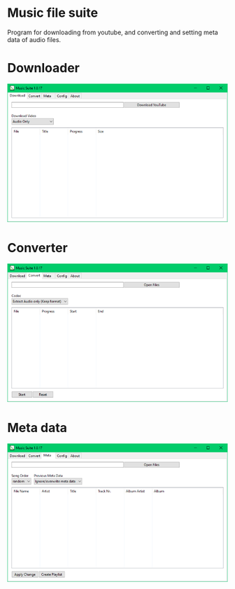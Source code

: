 # Music file suite
Program for downloading from youtube, and converting and setting meta data of audio files.

# Downloader
![Download tab](https://github.com/ChsHub/music_file_suite/blob/master/readme_resources/download_tab.png?raw=true)
# Converter
![Converter tab](https://github.com/ChsHub/music_file_suite/blob/master/readme_resources/convert_tab.png?raw=true)
# Meta data
![Meta tab](https://github.com/ChsHub/music_file_suite/blob/master/readme_resources/meta_tab.png?raw=true)
